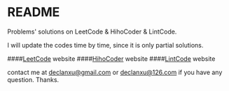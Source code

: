 # README
Problems' solutions on LeetCode & HihoCoder & LintCode.

I will update the codes time by time, since it is only partial solutions.

####[LeetCode](https://leetcode.com) website
####[HihoCoder](http://hihocoder.com) website
####[LintCode](https://lintcode.com) website

contact me at [declanxu@gmail.com](declanxu@gmail.com) or [declanxu@126.com](declanxu@126.com) if you have any question. Thanks.

